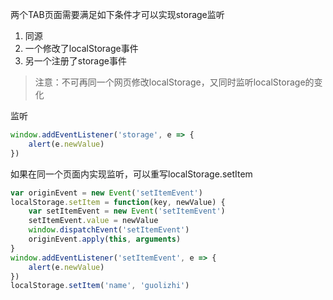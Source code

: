 两个TAB页面需要满足如下条件才可以实现storage监听

1. 同源
2. 一个修改了localStorage事件
3. 另一个注册了storage事件

> 注意：不可再同一个网页修改localStorage，又同时监听localStorage的变化

监听

```js
window.addEventListener('storage', e => {
    alert(e.newValue)
})
```

如果在同一个页面内实现监听，可以重写localStorage.setItem

```js
var originEvent = new Event('setItemEvent')
localStorage.setItem = function(key, newValue) {
    var setItemEvent = new Event('setItemEvent')
    setItemEvent.value = newValue
    window.dispatchEvent('setItemEvent')
    originEvent.apply(this, arguments)
}
window.addEventListener('setItemEvent', e => {
    alert(e.newValue)
})
localStorage.setItem('name', 'guolizhi')
```